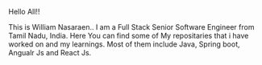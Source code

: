 Hello All!!

This is William Nasaraen..
I am a Full Stack Senior Software Engineer from Tamil Nadu, India.
Here You can find some of My repositaries that i have worked on and my learnings.
Most of them include Java, Spring boot, Angualr Js and React Js.

<!---
msnasaraen/msnasaraen is a ✨ special ✨ repository because its `README.md` (this file) appears on your GitHub profile.
You can click the Preview link to take a look at your changes.
--->
